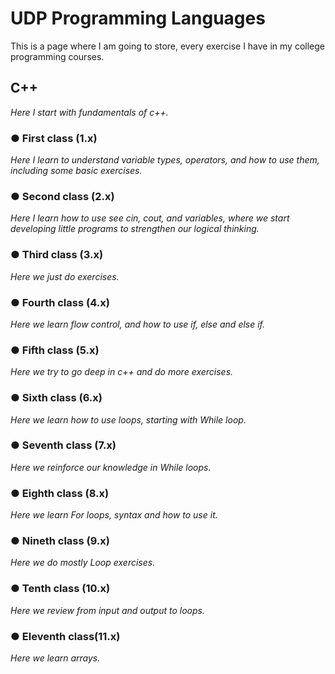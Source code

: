 # UDP Programming Languages 
This is a page where I am going to store, every exercise I have in my college programming courses.

## C++
*Here I start with fundamentals of c++.*

### ● First class (1.x) 
*Here I learn to understand variable types, operators, and how to use them, including some basic exercises.*

### ● Second class (2.x)
*Here I learn how to use see cin, cout, and variables, where we start developing little programs to strengthen our logical thinking.*

### ● Third class (3.x)
*Here we just do exercises.*

### ● Fourth class (4.x)
*Here we learn flow control, and how to use if, else and else if.*

### ● Fifth class (5.x)
*Here we try to go deep in c++ and do more exercises.*

### ● Sixth class (6.x)
*Here we learn how to use loops, starting with While loop.*

### ● Seventh class (7.x)
*Here we reinforce our knowledge in While loops.*

### ● Eighth class (8.x)
*Here we learn For loops, syntax and how to use it.*

### ● Nineth class (9.x)
*Here we do mostly Loop exercises.*

### ● Tenth class (10.x)
*Here we review from input and output to loops.*

### ● Eleventh class(11.x)
*Here we learn arrays.*
